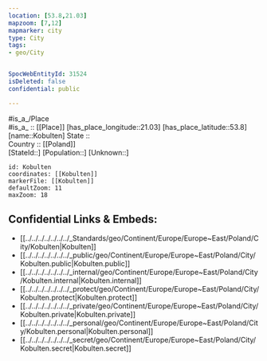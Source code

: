 ```yaml
---
location: [53.8,21.03] 
mapzoom: [7,12] 
mapmarker: city 
type: City
tags:
- geo/City


SpocWebEntityId: 31524
isDeleted: false
confidential: public

---
```

#is_a_/Place  
#is_a_ :: [[Place]] 
[has_place_longitude::21.03] 
[has_place_latitude::53.8] 
[name::Kobulten] 
State ::  
Country :: [[Poland]]  
[StateId::] 
[Population::] 
[Unknown::] 


```leaflet
id: Kobulten
coordinates: [[Kobulten]] 
markerFile: [[Kobulten]] 
defaultZoom: 11 
maxZoom: 18
```


## Confidential Links & Embeds: 
- [[../../../../../../../_Standards/geo/Continent/Europe/Europe~East/Poland/City/Kobulten|Kobulten]] 
- [[../../../../../../../_public/geo/Continent/Europe/Europe~East/Poland/City/Kobulten.public|Kobulten.public]] 
- [[../../../../../../../_internal/geo/Continent/Europe/Europe~East/Poland/City/Kobulten.internal|Kobulten.internal]] 
- [[../../../../../../../_protect/geo/Continent/Europe/Europe~East/Poland/City/Kobulten.protect|Kobulten.protect]] 
- [[../../../../../../../_private/geo/Continent/Europe/Europe~East/Poland/City/Kobulten.private|Kobulten.private]] 
- [[../../../../../../../_personal/geo/Continent/Europe/Europe~East/Poland/City/Kobulten.personal|Kobulten.personal]] 
- [[../../../../../../../_secret/geo/Continent/Europe/Europe~East/Poland/City/Kobulten.secret|Kobulten.secret]] 
